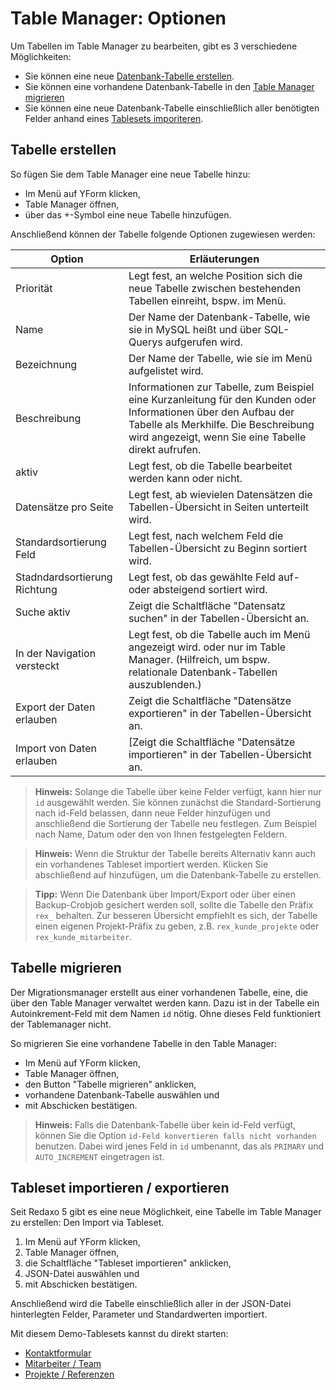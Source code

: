 # Table Manager: Optionen
 
Um Tabellen im Table Manager zu bearbeiten, gibt es 3 verschiedene Möglichkeiten:

* Sie können eine neue [Datenbank-Tabelle erstellen](#tabelle-erstellen).
* Sie können eine vorhandene Datenbank-Tabelle in den [Table Manager migrieren](#tabelle-migrieren)
* Sie können eine neue Datenbank-Tabelle einschließlich aller benötigten Felder anhand eines [Tablesets imporiteren](#tableset-importieren).

<a name="tabelle-erstellen"></a>
## Tabelle erstellen

So fügen Sie dem Table Manager eine neue Tabelle hinzu:

* Im Menü auf YForm klicken,
* Table Manager öffnen,
* über das +-Symbol eine neue Tabelle hinzufügen.

Anschließend können der Tabelle folgende Optionen zugewiesen werden:

Option | Erläuterungen
------ | ------
Priorität | Legt fest, an welche Position sich die neue Tabelle zwischen bestehenden Tabellen einreiht, bspw. im Menü.
Name | Der Name der Datenbank-Tabelle, wie sie in MySQL heißt und über SQL-Querys aufgerufen wird.
Bezeichnung | Der Name der Tabelle, wie sie im Menü aufgelistet wird.
Beschreibung | Informationen zur Tabelle, zum Beispiel eine Kurzanleitung für den Kunden oder Informationen über den Aufbau der Tabelle als Merkhilfe. Die Beschreibung wird angezeigt, wenn Sie eine Tabelle direkt aufrufen.
aktiv | Legt fest, ob die Tabelle bearbeitet werden kann oder nicht.
Datensätze pro Seite | Legt fest, ab wievielen Datensätzen die Tabellen-Übersicht in Seiten unterteilt wird.
Standardsortierung Feld | Legt fest, nach welchem Feld die Tabellen-Übersicht zu Beginn sortiert wird.
Stadndardsortierung Richtung |  Legt fest, ob das gewählte Feld auf- oder absteigend sortiert wird.
Suche aktiv | Zeigt die Schaltfläche "Datensatz suchen" in der Tabellen-Übersicht an.
In der Navigation versteckt | Legt fest, ob die Tabelle auch im Menü angezeigt wird. oder nur im Table Manager. (Hilfreich, um bspw. relationale Datenbank-Tabellen auszublenden.)
Export der Daten erlauben | Zeigt die Schaltfläche "Datensätze exportieren" in der Tabellen-Übersicht an.
Import von Daten erlauben | [Zeigt die Schaltfläche "Datensätze importieren" in der Tabellen-Übersicht an.

> **Hinweis:**
>Solange die Tabelle über keine Felder verfügt, kann hier nur `id` ausgewählt werden. Sie können zunächst die Standard-Sortierung nach id-Feld belassen, dann neue Felder hinzufügen und anschließend die Sortierung der Tabelle neu festlegen. Zum Beispiel nach Name, Datum oder den von Ihnen festgelegten Feldern.

> **Hinweis:** 
>Wenn die Struktur der Tabelle bereits Alternativ kann auch ein vorhandenes Tableset importiert werden.
Klicken Sie abschließend auf hinzufügen, um die Datenbank-Tabelle zu erstellen.

> **Tipp:** 
>Wenn Die Datenbank über Import/Export oder über einen Backup-Crobjob gesichert werden soll, sollte die Tabelle den Präfix `rex_` behalten. Zur besseren Übersicht empfiehlt es sich, der Tabelle einen eigenen Projekt-Präfix zu geben, z.B. `rex_kunde_projekte` oder `rex_kunde_mitarbeiter`.


<a name="tabelle-migrieren"></a>
## Tabelle migrieren

Der Migrationsmanager erstellt aus einer vorhandenen Tabelle, eine, die über den Table Manager verwaltet werden kann. Dazu ist in der Tabelle ein Autoinkrement-Feld mit dem Namen `id` nötig. Ohne dieses Feld funktioniert der Tablemanager nicht.

So migrieren Sie eine vorhandene Tabelle in den Table Manager:

* Im Menü auf YForm klicken,
* Table Manager öffnen,
* den Button "Tabelle migrieren" anklicken,
* vorhandene Datenbank-Tabelle auswählen und
* mit Abschicken bestätigen.

> **Hinweis:** Falls die Datenbank-Tabelle über kein id-Feld verfügt, können Sie die Option `id-Feld konvertieren falls nicht vorhanden` benutzen. Dabei wird jenes Feld in `id` umbenannt, das als `PRIMARY` und `AUTO_INCREMENT` eingetragen ist.

<a name="tableset-importieren"></a>
## Tableset importieren / exportieren

Seit Redaxo 5 gibt es eine neue Möglichkeit, eine Tabelle im Table Manager zu erstellen: Den Import via Tableset.

1. Im Menü auf YForm klicken,
2. Table Manager öffnen,
3. die Schaltfläche "Tableset importieren" anklicken,
4. JSON-Datei auswählen und 
5. mit Abschicken bestätigen.

Anschließend wird die Tabelle einschließlich aller in der JSON-Datei hinterlegten Felder, Parameter und Standardwerten importiert.

Mit diesem Demo-Tablesets kannst du direkt starten:
- [Kontaktformular](demo_tableset-rex_yf_messages.json)
- [Mitarbeiter / Team](demo_tableset-rex_yf_staff.json)
- [Projekte / Referenzen](demo_tableset-rex_yf_projects.json)
